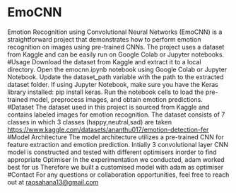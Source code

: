 # EmoCNN
Emotion Recognition using Convolutional Neural Networks (EmoCNN) is a straightforward project that demonstrates how to perform emotion recognition on images using pre-trained CNNs. The project uses a dataset from Kaggle and can be easily run on Google Colab or Jupyter notebooks.
#Usage
Download the dataset from Kaggle and extract it to a local directory.
Open the emocnn.ipynb notebook using Google Colab or Jupyter Notebook.
Update the dataset_path variable with the path to the extracted dataset folder.
If using Jupyter Notebook, make sure you have the Keras library installed: pip install keras.
Run the notebook cells to load the pre-trained model, preprocess images, and obtain emotion predictions.
#Dataset
The dataset used in this project is sourced from Kaggle and contains labeled images for emotion recognition. The dataset consists of 7 classes in which 3 classes (happy,neutral,sad) are taken 
https://www.kaggle.com/datasets/ananthu017/emotion-detection-fer
#Model Architecture
The model architecture utilizes a pre-trained CNN for feature extraction and emotion prediction. 
Intially 3 convolutional layer CNN model is constructed and tested with different optimisers inorder to find appropriate Optimiser
In the experimentation we conducted, adam worked best for us
Therefore we built a customised model with adam as optimiser
#Contact
For any questions or collaboration opportunities, feel free to reach out at raosahana13@gmail.com






